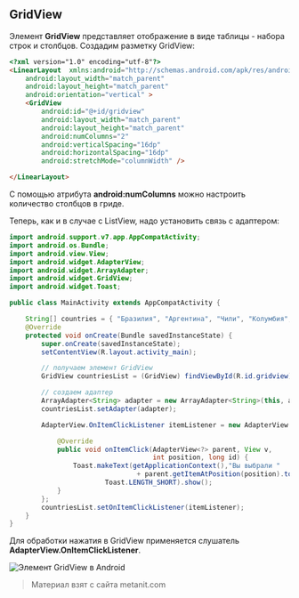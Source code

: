 ## GridView

Элемент **GridView** представляет отображение в виде таблицы - набора  строк и столбцов. Создадим разметку GridView:

```html
<?xml version="1.0" encoding="utf-8"?>
<LinearLayout  xmlns:android="http://schemas.android.com/apk/res/android"
    android:layout_width="match_parent"
    android:layout_height="match_parent"
    android:orientation="vertical" >
    <GridView
        android:id="@+id/gridview"
        android:layout_width="match_parent"
        android:layout_height="match_parent"
        android:numColumns="2"
        android:verticalSpacing="16dp"
        android:horizontalSpacing="16dp"
        android:stretchMode="columnWidth" />

</LinearLayout>
```

С помощью атрибута **android:numColumns** можно настроить количество столбцов в гриде.

Теперь, как и в случае с ListView, надо установить связь с адаптером:

```java
import android.support.v7.app.AppCompatActivity;
import android.os.Bundle;
import android.view.View;
import android.widget.AdapterView;
import android.widget.ArrayAdapter;
import android.widget.GridView;
import android.widget.Toast;

public class MainActivity extends AppCompatActivity {

    String[] countries = { "Бразилия", "Аргентина", "Чили", "Колумбия", "Уругвай", "Парагвай"};
    @Override
    protected void onCreate(Bundle savedInstanceState) {
        super.onCreate(savedInstanceState);
        setContentView(R.layout.activity_main);

        // получаем элемент GridView
        GridView countriesList = (GridView) findViewById(R.id.gridview);

        // создаем адаптер
        ArrayAdapter<String> adapter = new ArrayAdapter<String>(this, android.R.layout.simple_list_item_1, countries);
        countriesList.setAdapter(adapter);

        AdapterView.OnItemClickListener itemListener = new AdapterView.OnItemClickListener() {

            @Override
            public void onItemClick(AdapterView<?> parent, View v,
                                    int position, long id) {
                Toast.makeText(getApplicationContext(),"Вы выбрали "
                                + parent.getItemAtPosition(position).toString(),
                        Toast.LENGTH_SHORT).show();
            }
        };
        countriesList.setOnItemClickListener(itemListener);
    }
}
```

Для обработки нажатия в GridView применяется слушатель **AdapterView.OnItemClickListener**.

![Элемент GridView в Android](https://metanit.com/java/android/pics/gridview1.png)


> Материал взят с сайта metanit.com
